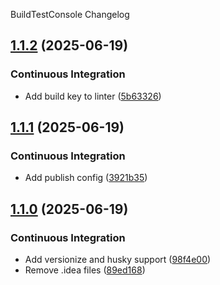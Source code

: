BuildTestConsole Changelog
<a name="1.1.2"></a>
## [1.1.2](https://www.github.com/jeffu231/WSJT-XPublisher/releases/tag/v1.1.2) (2025-06-19)

### Continuous Integration

* Add build key to linter ([5b63326](https://www.github.com/jeffu231/WSJT-XPublisher/commit/5b63326e450e820d976bd69695efa7e3475f03af))

<a name="1.1.1"></a>
## [1.1.1](https://www.github.com/jeffu231/WSJT-XPublisher/releases/tag/v1.1.1) (2025-06-19)

### Continuous Integration

* Add publish config ([3921b35](https://www.github.com/jeffu231/WSJT-XPublisher/commit/3921b35c4cc6d8956d32123bc1fc0ef373324339))

<a name="1.1.0"></a>
## [1.1.0](https://www.github.com/jeffu231/WSJT-XPublisher/releases/tag/v1.1.0) (2025-06-19)

### Continuous Integration

* Add versionize and husky support ([98f4e00](https://www.github.com/jeffu231/WSJT-XPublisher/commit/98f4e0067e8e1423c22a0263f700d86e86e6d6a9))
* Remove .idea files ([89ed168](https://www.github.com/jeffu231/WSJT-XPublisher/commit/89ed1689e9339eab5ae28bb11bf715051843f5ce))

